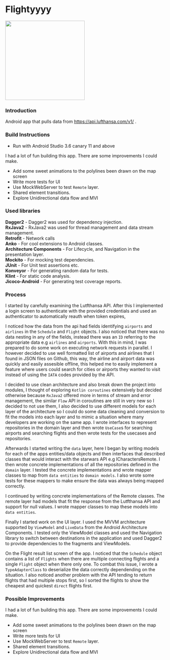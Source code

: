 # Flightyyyy

<img src="SCREENDATA/GIF1.gif" width="250" />


### Introduction
Android app that pulls data from https://api.lufthansa.com/v1/ .

### Build Instructions
- Run with Android Studio 3.6 canary 11 and above</br>

I had a lot of fun building this app. There are some improvements I could make.

- Add some sweet animations to the polylines been drawn on the map screen</br>
- Write more tests for UI </br>
- Use MockWebServer to test `Remote` layer.</br>
- Shared element transitions.</br>
- Explore Unidirectional data flow and MVI

### Used libraries
**Dagger2** - Dagger2 was used for dependency injection.</br>
**RxJava2** - RxJava2 was used for thread management and data stream management.</br>
**Retrofit** - Network calls</br>
**Anko** - For cool extensions to Android classes.</br>
**Architecture Components** - For Lifecycle, and Navigation in the presentation layer.</br>
**Mockito** - For mocking test dependencies.</br>
**JUnit** - For Unit test assertions etc.</br>
**Konveyor** - For generating random data for tests.</br>
**Klint** - For static code analysis.</br>
**Jicoco-Android** - For generating test coverage reports.</br>

### Process
I started by carefully examining the Lutfthansa API. After this I implemented a login screen to authenticate with the provided credentials and used an authenticator to automatically reauth when token expires,
 
I noticed how the data from the api had fields identifying `airports` and `airlines` in the `Schedule` and `Flight` objects. I also noticed that there was no data nesting in any of the fields, instead there was an `ID` referring to the appropriate data e.g `airlines` and `airports`. With this in mind, I was prepared to  do some work on executing network requests in parallel. I however decided to use well formatted list of airports and airlines that I found in JSON files on Github, this way, the airline and airport data was quickly and easily assesible offline, this helped me to easily implement a feature where users could search for cities or airports they wanted to visit instead of using the `IATA` codes provided by the API.

I decided to use clean architecture and also break down the project into modules, I thought of exploring `Kotlin coroutines` extensively but decided otherwise because `RxJava2` offered more in terms of stream and error management, the similar `Flow` API in coroutines are still in very new so I decided to not use them, I also decided to use different models for each layer of the architecture so I could do some data cleaning and conversion to fit the models into each layer and to mimic a situation where many developers are working on the same app. I wrote interfaces to represent repositories in the domain layer and then wrote `UseCase`s for searching airports and searching flights and then wrote tests for the usecases and repositories.

Afterwards I started writing the `data` layer, here I began by writing models for each of the apps entities/data objects and then interfaces that described classes that would interact with the starwars API e.g ICharactersRemote. I then wrote concrete implementations of all the repositories defined in the `domain` layer. I tested the concrete implementations and wrote mapper classes to map from `data entities` to `domain models`. I also wrote some tests for these mappers to make ensure the data was always being mapped correctly.

I continued by writing concrete implementations of the Remote classes. The remote layer had models that fit the response from the Lutfthansa API and support for null values. I wrote mapper classes to map these models into `data entities`.

Finally I started work on the UI layer. I used the MVVM architecture supported by `ViewModel` and `LiveData` from the Android Architecture Components. I tested only the ViewModel classes and used the Navigation library to switch between destinations in the application and used Dagger2 to provide dependencies to the fragments and ViewModels.

On the Flight result list screen of the app. I noticed that the `Schedule` object contains a list of `Flights` when there are multiple connecting flights and a single `Flight` object when there only one. To combat this issue, I wrote a `TypeAdapterClass` to deserialize the data correctly dependending on  the situation. I also noticed another problem with the API tending to return flights that had multiple stops first, so I sorted the flights to show the cheapest and quickest `direct` flights first.


### Possible Improvements

I had a lot of fun building this app. There are some improvements I could make.

- Add some sweet animations to the polylines been drawn on the map screen</br>
- Write more tests for UI </br>
- Use MockWebServer to test `Remote` layer.</br>
- Shared element transitions.</br>
- Explore Unidirectional data flow and MVI
